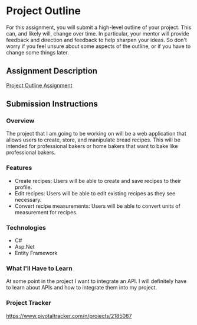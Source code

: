 # Project Outline
For this assignment, you will submit a high-level outline of your project. This can, and likely will, change over time. In particular, your mentor will provide feedback and direction and feedback to help sharpen your ideas. So don't worry if you feel unsure about some aspects of the outline, or if you have to change some things later.

## Assignment Description
[Project Outline Assignment](https://education.launchcode.org/liftoff/assignments/project-outline/)

## Submission Instructions

### Overview
The project that I am going to be working on will be a web application that allows users to create, store, and manipulate
bread recipes.  This will be intended for professional bakers or home bakers that want to bake like professional bakers.

### Features
* Create recipes: Users will be able to create and save recipes to their profile.
* Edit recipes: Users will be able to edit existing recipes as they see necessary.
* Convert recipe measurements:  Users will be able to convert units of measurement for recipes.

### Technologies
* C#
* Asp.Net
* Entity Framework


### What I'll Have to Learn
At some point in the project I  want to integrate an API.  I will definitely have to learn about APIs and how to integrate them
into my project.

### Project Tracker

https://www.pivotaltracker.com/n/projects/2185087
